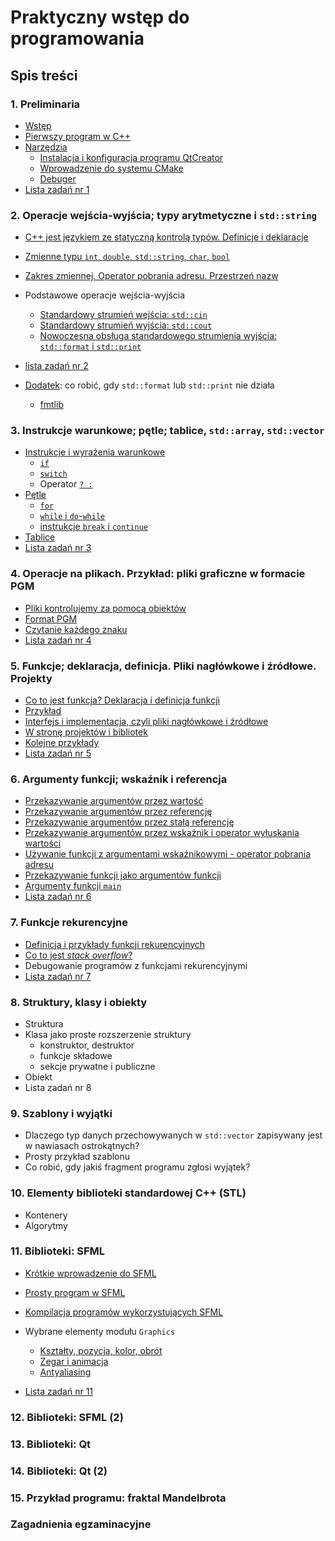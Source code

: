 # Praktyczny wstęp do programowania 

## Spis treści

### 1. Preliminaria

- [Wstęp](./00-wstep.md)
- [Pierwszy program w C++](./01-pierwszy-program.md)
- [Narzędzia](./01-narzedzia.md)
  - [Instalacja i konfiguracja programu QtCreator](./01-qtcreator.md)
  - [Wprowadzenie do systemu CMake](./01-cmake.md)
  - [Debuger](./01-debugger.md)
- [Lista zadań nr 1](./listy/lista1.md)

### 2. Operacje wejścia-wyjścia; typy arytmetyczne i `std::string`

- [C++ jest językiem ze statyczną kontrolą typów. Definicje i deklaracje](./02-statyczna-kontrola-typow.md)
- [Zmienne typu `int`, `double`, `std::string`, `char`, `bool`](./02-typy-wbudowane.md)
- [Zakres zmiennej. Operator pobrania adresu. Przestrzeń nazw](./02-zakres.md)
- Podstawowe operacje wejścia-wyjścia
  - [Standardowy strumień wejścia: `std::cin`](./02-cin.md)
  - [Standardowy strumień wyjścia: `std::cout`](./02-cout.md)
  - [Nowoczesna obsługa standardowego strumienia wyjścia: `std::format` i `std::print`](./02-format-print.md)

- [lista zadań nr 2](./listy/lista2.md) 

- [Dodatek](02-dodatek.md): co robić, gdy `std::format` lub `std::print` nie działa

  - [fmtlib](02-fmtlib.md)

### 3. Instrukcje warunkowe; pętle; tablice, `std::array`, `std::vector`

- [Instrukcje i wyrażenia warunkowe](./03-wyrazenia-warunkowe.md)
  - [`if`](./03-if.md)
  - [`switch`](./03-switch.md)
  - Operator [`? :`](./03-wyr-warunkowe.md)
- [Pętle](03-loops.md)
  - [`for`](./03-for.md)
  - [`while` i `do`-`while`](./03-while.md)
  - [instrukcje `break` i `continue`](./03-break.md)
- [Tablice](./03-tablice.md)
- [Lista zadań nr 3](./listy/lista3.md)

### 4. Operacje na plikach. Przykład: pliki graficzne w formacie PGM

- [Pliki kontrolujemy za pomocą obiektów](./04-pliki.md)
- [Format PGM](./04-pgm.md)
- [Czytanie każdego znaku](./04-get.md)
- [Lista zadań nr 4](./listy/lista4.md)

### 5. Funkcje; deklaracja, definicja. Pliki nagłówkowe i źródłowe. Projekty

- [Co to jest funkcja? Deklaracja i definicja funkcji](05-funkcje.md)
- [Przykład](./05-example1.md)
- [Interfejs i implementacja, czyli pliki nagłówkowe i źródłowe](05-interfejs-implementacja.md)
- [W stronę projektów i bibliotek](./05-projekty-biblioteki.md)
- [Kolejne przykłady](05-example2.md)
- [Lista zadań nr 5](./listy/lista5.md)

### 6. Argumenty funkcji; wskaźnik i referencja

- [Przekazywanie argumentów przez wartość](06-arg-value.md)
- [Przekazywanie argumentów przez referencję](06-arg-reference.md)
- [Przekazywanie argumentów przez stałą referencję](06-arg-const-reference.md)
- [Przekazywanie argumentów przez wskaźnik i operator wyłuskania wartości](06-arg-pointer.md)
- [Używanie funkcji z argumentami wskaźnikowymi - operator pobrania adresu](06-arg-pointer-usage.md)
- [Przekazywanie funkcji jako argumentów funkcji](06-arg-function.md)
- [Argumenty funkcji `main`](06-arg-main.md)
- [Lista zadań nr 6](./listy/lista6.md)

### 7. Funkcje rekurencyjne

- [Definicja i przykłady funkcji rekurencyjnych](./07-rekurencja.md)
- [Co to jest *stack overflow*?](07-stackoverflow.md)
- Debugowanie programów z funkcjami rekurencyjnymi
- [Lista zadań nr 7](./listy/lista7.md)

### 8. Struktury, klasy i obiekty

- Struktura
- Klasa jako proste rozszerzenie struktury
  - konstruktor, destruktor
  - funkcje składowe
  - sekcje prywatne i publiczne
- Obiekt
- Lista zadań nr 8

### 9. Szablony i wyjątki

- Dlaczego typ danych przechowywanych w `std::vector` zapisywany jest w nawiasach ostrokątnych?
- Prosty przykład szablonu
- Co robić, gdy jakiś fragment programu zgłosi wyjątek? 

### 10. Elementy biblioteki standardowej C++ (STL) 

- Kontenery
- Algorytmy 

### 11. Biblioteki: SFML

- [Krótkie wprowadzenie do SFML](./11-SFML-intro.md)
- [Prosty program w SFML](./11-SFML-pierwszy.md)
- [Kompilacja programów wykorzystujących SFML](./11-SFML-kompilacja.md)
- Wybrane elementy modułu `Graphics`
  - [Kształty, pozycja, kolor, obrót](./11-SFML-shapes-colors.md)
  - [Zegar i animacja](./11-SFML-animation.md)
  - [Antyaliasing](./11-SFML-antialiasing.md)
  
- [Lista zadań nr 11](listy/lista11.md) 

### 12. Biblioteki: SFML (2)

### 13. Biblioteki: Qt

### 14. Biblioteki: Qt (2)

### 15. Przykład programu: fraktal Mandelbrota

### Zagadnienia egzaminacyjne 

